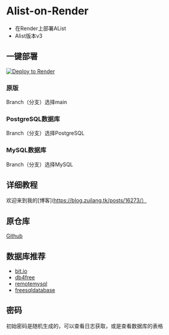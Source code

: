 # Alist-on-Render
- 在Render上部署AList
- Alist版本v3
## 一键部署
[![Deploy to Render](https://render.com/images/deploy-to-render-button.svg)](https://render.com/deploy)
### 原版
Branch（分支）选择main
### PostgreSQL数据库
Branch（分支）选择PostgreSQL
### MySQL数据库
Branch（分支）选择MySQL
## 详细教程
欢迎来到我的[博客](https://blog.zuilang.tk/posts/16273/）
## 原仓库
[Github](https://github.com/alist-org/alist-render)
## 数据库推荐
- [bit.io](https://bit.io/)
- [db4free](https://db4free.net/)
- [remotemysql](https://remotemysql.com/)
- [freesqldatabase](https://www.freesqldatabase.com/)
## 密码
初始密码是随机生成的，可以查看日志获取，或是查看数据库的表格
